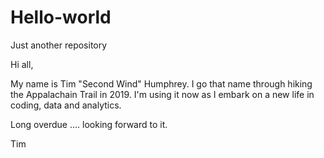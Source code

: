 # Hello-world
Just another repository

Hi all,

My name is Tim "Second Wind" Humphrey.
I go that name through hiking the Appalachain Trail in 2019.
I'm using it now as I embark on a new life in coding, data and analytics.  

Long overdue .... looking forward to it.

Tim
